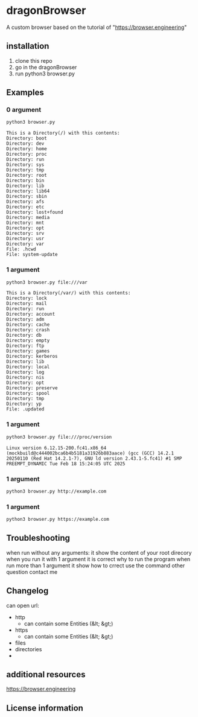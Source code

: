 # dragonBrowser

A custom browser based on the tutorial of "https://browser.engineering"

## installation

1. clone this repo
2. go in the dragonBrowser
3. run python3 browser.py

## Examples
### 0 argument
```sh
python3 browser.py
```
```
This is a Directory(/) with this contents:
Directory: boot
Directory: dev
Directory: home
Directory: proc
Directory: run
Directory: sys
Directory: tmp
Directory: root
Directory: bin
Directory: lib
Directory: lib64
Directory: sbin
Directory: afs
Directory: etc
Directory: lost+found
Directory: media
Directory: mnt
Directory: opt
Directory: srv
Directory: usr
Directory: var
File: .hcwd
File: system-update
```
### 1 argument
```sh
python3 browser.py file:///var
```
```
This is a Directory(/var/) with this contents:
Directory: lock
Directory: mail
Directory: run
Directory: account
Directory: adm
Directory: cache
Directory: crash
Directory: db
Directory: empty
Directory: ftp
Directory: games
Directory: kerberos
Directory: lib
Directory: local
Directory: log
Directory: nis
Directory: opt
Directory: preserve
Directory: spool
Directory: tmp
Directory: yp
File: .updated
```
### 1 argument
```sh
python3 browser.py file:///proc/version
```
```
Linux version 6.12.15-200.fc41.x86_64 (mockbuild@c444002bca6b4b5181a31926b883aace) (gcc (GCC) 14.2.1 20250110 (Red Hat 14.2.1-7), GNU ld version 2.43.1-5.fc41) #1 SMP PREEMPT_DYNAMIC Tue Feb 18 15:24:05 UTC 2025
```
### 1 argument
```sh
python3 browser.py http://example.com
```
### 1 argument
```sh
python3 browser.py https://example.com
```
## Troubleshooting
when run without any arguments:
  it show the content of your root direcory
when you run it with 1 argument 
  it is correct why to run the program
when run more than 1 argument 
  it show how to crrect use the command
other question contact me
## Changelog
can open url:
- http
  - can contain some Entities (\&lt; \&gt;)
- https
  - can contain some Entities (\&lt; \&gt;)
- files
- directories
- 
## additional resources
https://browser.engineering
## License information
